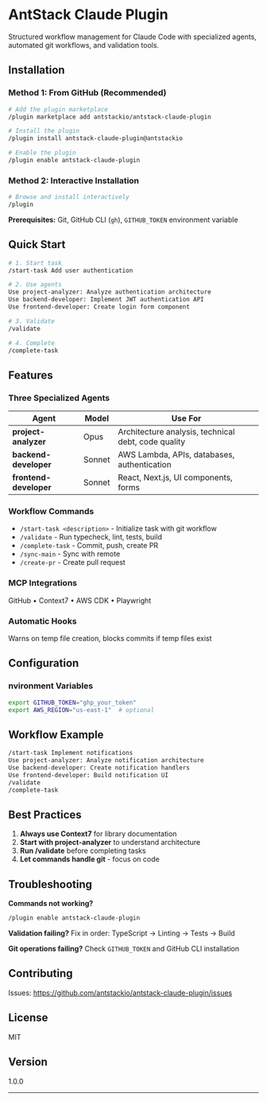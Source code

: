 # AntStack Claude Plugin

Structured workflow management for Claude Code with specialized agents, automated git workflows, and validation tools.

## Installation

### Method 1: From GitHub (Recommended)

```bash
# Add the plugin marketplace
/plugin marketplace add antstackio/antstack-claude-plugin

# Install the plugin
/plugin install antstack-claude-plugin@antstackio

# Enable the plugin
/plugin enable antstack-claude-plugin
```

### Method 2: Interactive Installation

```bash
# Browse and install interactively
/plugin
```

**Prerequisites:** Git, GitHub CLI (`gh`), `GITHUB_TOKEN` environment variable

## Quick Start

```bash
# 1. Start task
/start-task Add user authentication

# 2. Use agents
Use project-analyzer: Analyze authentication architecture
Use backend-developer: Implement JWT authentication API
Use frontend-developer: Create login form component

# 3. Validate
/validate

# 4. Complete
/complete-task
```

## Features

### Three Specialized Agents

| Agent                  | Model  | Use For                                             |
| ---------------------- | ------ | --------------------------------------------------- |
| **project-analyzer**   | Opus   | Architecture analysis, technical debt, code quality |
| **backend-developer**  | Sonnet | AWS Lambda, APIs, databases, authentication         |
| **frontend-developer** | Sonnet | React, Next.js, UI components, forms                |

### Workflow Commands

- `/start-task <description>` - Initialize task with git workflow
- `/validate` - Run typecheck, lint, tests, build
- `/complete-task` - Commit, push, create PR
- `/sync-main` - Sync with remote
- `/create-pr` - Create pull request

### MCP Integrations

GitHub • Context7 • AWS CDK • Playwright

### Automatic Hooks

Warns on temp file creation, blocks commits if temp files exist

## Configuration

### nvironment Variables

```bash
export GITHUB_TOKEN="ghp_your_token"
export AWS_REGION="us-east-1"  # optional
```

## Workflow Example

```bash
/start-task Implement notifications
Use project-analyzer: Analyze notification architecture
Use backend-developer: Create notification handlers
Use frontend-developer: Build notification UI
/validate
/complete-task
```

## Best Practices

1. **Always use Context7** for library documentation
2. **Start with project-analyzer** to understand architecture
3. **Run /validate** before completing tasks
4. **Let commands handle git** - focus on code

## Troubleshooting

**Commands not working?**

```bash
/plugin enable antstack-claude-plugin
```

**Validation failing?**
Fix in order: TypeScript → Linting → Tests → Build

**Git operations failing?**
Check `GITHUB_TOKEN` and GitHub CLI installation

## Contributing

Issues: https://github.com/antstackio/antstack-claude-plugin/issues

## License

MIT

## Version

1.0.0

---
